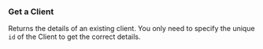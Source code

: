 ### Get a Client

Returns the details of an existing client. You only need to specify the unique
`id` of the Client to get the correct details.
